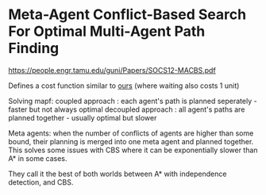 
# Meta-Agent Conflict-Based Search For Optimal Multi-Agent Path Finding

https://people.engr.tamu.edu/guni/Papers/SOCS12-MACBS.pdf

Defines a cost function similar to [ours](../mapfm_definition.md) (where waiting also costs 1 unit)

Solving mapf:
coupled approach : each agent's path is planned seperately - faster but not always optimal
decoupled approach : all agent's paths are planned together - usually optimal but slower

Meta agents: when the number of conflicts of agents are higher than some bound, their planning is merged into one meta
agent and planned together. This solves some issues with CBS where it can be exponentially slower than A* in some cases.

They call it the best of both worlds between A* with independence detection, and CBS.


